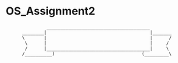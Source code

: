 OS_Assignment2
==============
 	
                   ______________________________________
          ________|                                      |_______
          \       |                                      |      /
           \      |                                      |     /
           /      |______________________________________|     \
          /__________)                                (_________\
